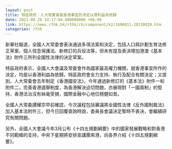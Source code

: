 ```yaml
---
layout: post
title: 特區政府：人大常委會就香港事宜的決定以港利益為依歸
date: 2021-08-20 14:17:04.000000000 +08:00
link: https://news.rthk.hk/rthk/ch/component/k2/1606811-20210820.htm
categories: rthk
---
```


新華社報道，全國人大常委會表決通過多項法案和決定，包括人口與計劃生育法修正草案、個人信息保護法、新修訂的兵役法等，但未有提及表決增加港澳《基本法》附件三所列全國性法律的決定草案。

特區政府表示，全國人大會議及常委會作為國家最高權力機關，就香港事宜所作的決定，均是以香港利益為依歸，特區政府會全力支持、執行及配合有關決定；又提到，人大常委會去年制定《香港國安法》，今年通過新修訂的《基本法》附件一和附件二，完善香港選舉制度，為香港解決迫切問題，亦展現對「一國兩制」的堅持，香港法治沒有絲毫受損，國際金融中心地位穩健如昔。

全國人大常委譚耀宗早前確認，今次議程包括審議將全國性法律《反外國制裁法》加入基本法附件三，但今日回覆查詢時說，委員長會議決定暫時不表決，會繼續研究有關問題。

另外，全國人大會議今年3月公布《十四五規劃綱要》中的國家發展戰略和對香港不同範疇的支持，中央下星期將安排宣講團來港，向各界介紹《十四五規劃綱要》。
